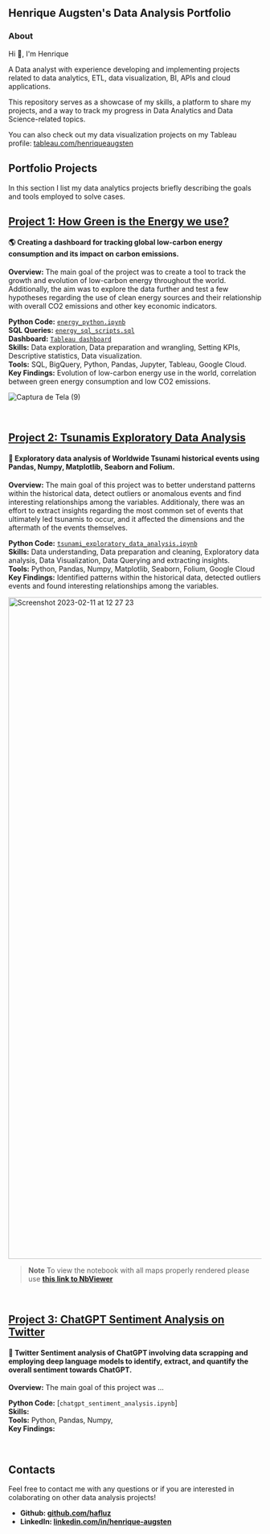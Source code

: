## Henrique Augsten's Data Analysis Portfolio

### About
Hi 👋, I'm Henrique

A Data analyst with experience developing and implementing projects related to data analytics, ETL, data visualization, BI, APIs and cloud applications.

This repository serves as a showcase of my skills, a platform to share my projects, and a way to track my progress in Data Analytics and Data Science-related topics.

You can also check out my data visualization projects on my Tableau profile: [tableau.com/henriqueaugsten](https://public.tableau.com/app/profile/henriqueaugsten)


## Portfolio Projects

In this section I list my data analytics projects briefly describing the goals and tools employed to solve cases.

## **[Project 1: How Green is the Energy we use?](https://github.com/hafluz/energy_data)**
#### 🌎 Creating a dashboard for tracking global low-carbon energy consumption and its impact on carbon emissions.

**Overview:**
The main goal of the project was to create a tool to track the growth and evolution of low-carbon energy throughout the world. Additionally, the aim was to explore the data further and test a few hypotheses regarding the use of clean energy sources and their relationship with overall CO2 emissions and other key economic indicators.

**Python Code:** [`energy_python.ipynb`](https://github.com/hafluz/energy_data/blob/main/energy_python.ipynb)   
**SQL Queries:** [`energy_sql_scripts.sql`](https://github.com/hafluz/energy_data/blob/main/energy_sql_scripts.sql)    
**Dashboard:** [`Tableau dashboard`](https://public.tableau.com/views/GlobalEnergyConsumptionDashboard/HOWGREENISTHEENERGYWEUSE?:language=pt-BR&publish=yes&:display_count=n&:origin=viz_share_link)  
**Skills:** Data exploration, Data preparation and wrangling, Setting KPIs, Descriptive statistics, Data visualization.  
**Tools:** SQL, BigQuery, Python, Pandas, Jupyter, Tableau, Google Cloud.  
**Key Findings:** Evolution of low-carbon energy use in the world, correlation between green energy consumption and low CO2 emissions.

![Captura de Tela (9)](https://user-images.githubusercontent.com/122936255/215545006-45224a36-7173-4e34-978f-217180bcca6f.png)

<br/>

## **[Project 2: Tsunamis Exploratory Data Analysis](https://github.com/hafluz/tsunami_exploratory)**
#### 🌊 Exploratory data analysis of Worldwide Tsunami historical events using Pandas, Numpy, Matplotlib, Seaborn and Folium.

**Overview:**
The main goal of this project was to better understand patterns within the historical data, detect outliers or anomalous events and find interesting relationships among the variables. Additionaly, there was an effort to extract insights regarding the most common set of events that ultimately led tsunamis to occur, and it affected the dimensions and the aftermath of the events themselves.

**Python Code:** [`tsunami_exploratory_data_analysis.ipynb`](https://github.com/hafluz/tsunami_exploratory/blob/main/Project_2_Tsunami_Exploratory_Data_Analysis_v2.ipynb)    
**Skills:** Data understanding, Data preparation and cleaning, Exploratory data analysis, Data Visualization, Data Querying and extracting insights.  
**Tools:** Python, Pandas, Numpy, Matplotlib, Seaborn, Folium, Google Cloud  
**Key Findings:** Identified patterns within the historical data, detected outliers events and found interesting relationships among the variables.

<img width="1317" alt="Screenshot 2023-02-11 at 12 27 23" src="https://user-images.githubusercontent.com/122936255/218266767-0c348863-e6d9-4bdf-a534-9b36b17ab2a9.png">

> **Note**  To view the notebook with all maps properly rendered please use **[this link to NbViewer](https://nbviewer.org/github/hafluz/tsunami_exploratory/blob/main/Project_2_Tsunami_Exploratory_Data_Analysis_v2.ipynb)**

<br/>

## **[Project 3: ChatGPT Sentiment Analysis on Twitter](https://github.com/hafluz/sentiment_analysis)**
#### 💬 Twitter Sentiment analysis of ChatGPT involving data scrapping and employing deep language models to identify, extract, and quantify the overall sentiment towards ChatGPT.

**Overview:**
The main goal of this project was ...

**Python Code:** [`chatgpt_sentiment_analysis.ipynb`]  
**Skills:**    
**Tools:** Python, Pandas, Numpy,     
**Key Findings:**   


<br/>


## Contacts
Feel free to contact me with any questions or if you are interested in colaborating on other data analysis projects!

* **Github: [github.com/hafluz](https://github.com/hafluz)**
* **LinkedIn: [linkedin.com/in/henrique-augsten](https://www.linkedin.com/in/henrique-augsten)**
